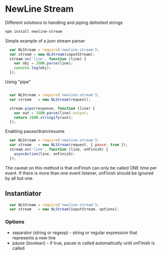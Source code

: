 # NewLine Stream
Different solutions to handling and piping delimited strings

```bash
npm install newline-stream
```

Simple example of a json stream parser
```javascript
  var NLStream = require('newline-stream');
  var stream = new NLStream(inputStream);
  stream.on('line', function (line) {
    var obj = JSON.parse(line);  
    console.log(obj);
  });
```

Using "pipe"
```javascript

  var NLStream = require('newline-stream');
  var stream   = new NLStream(request);

  stream.pipe(response, function (line) {
    var out = JSON.parse(line).output;
    return JSON.stringify(out);
  });
```

Enabling pause/drain/resume
```javascript
  var NLStream = require('newline-stream');
  var stream   = new NLStream(request, { pause: true });
  stream.on('line', function (line, onFinish) {
    asyncAction(line, onFinish);
  });
```

The caveat on this method is that onFinish can only be called ONE time per event.  If there is more than one event listener, onFinish should be ignored by all but one.

## Instantiator
```javascript
  var NLStream = require('newline-stream'); 
  var stream   = new NLStream(inputStream, options);
```

### Options
  * separator (string or regexp) - string or regular expression that represents a new line
  * pause (boolean) - if true, pause is called automatically until onFinish is called
